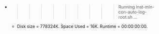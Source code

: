 * >>>>>>>>> Running inst-min-con-auto-log-root.sh ...
  * Disk size = 778324K. Space Used = 16K. Runtime = 00:00:00:00.
